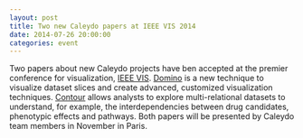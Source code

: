 ```yaml
---
layout: post
title: Two new Caleydo papers at IEEE VIS 2014
date: 2014-07-26 20:00:00
categories: event
---
```

Two papers about new Caleydo projects have ben accepted at the premier conference for visualization, <a href="http://ieeevis.org/">IEEE VIS</a>. <a href="{{site.baseurl}}/publications/2014_infovis_domino/">Domino</a> is a new technique to visualize dataset slices and create advanced, customized visualization techniques. <a href="{{site.baseurl}}/publications/2014_vast_contour/">Contour</a> allows analysts to explore multi-relational datasets to understand, for example, the interdependencies between drug candidates, phenotypic effects and pathways. Both papers will be presented by Caleydo team members in November in Paris. 